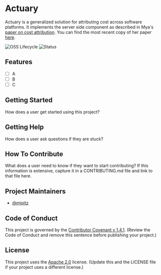 # Actuary

Actuary is a generalized solution for attributing cost across software platforms.
It implements the server side component as described in Mya's [paper on cost attribution](cost-attribution.pdf).
You can find the most recent copy of her paper [here](https://github.com/mjpitz/mjpitz/blob/main/papers/cost-attribution.pdf).

![OSS Lifecycle](https://img.shields.io/osslifecycle/indeedeng-alpha/actuary.svg)
![Status](https://img.shields.io/badge/status-work%20in%20progress-yellow)

## Features

- [ ] A
- [ ] B
- [ ] C

## Getting Started

How does a user get started using this project?

## Getting Help

How does a user ask questions if they are stuck?

## How To Contribute

What does a user need to know if they want to start contributing? If this information is extensive, capture it in a CONTRIBUTING.md file and link to that file here.

## Project Maintainers

* [@mjpitz](https://github.com/mjpitz)

## Code of Conduct

This project is governed by the [Contributor Covenant v 1.4.1](CODE_OF_CONDUCT.md). (Review the Code of Conduct and remove this sentence before publishing your project.)

## License

This project uses the [Apache 2.0](LICENSE) license. (Update this and the LICENSE file if your project uses a different license.)
